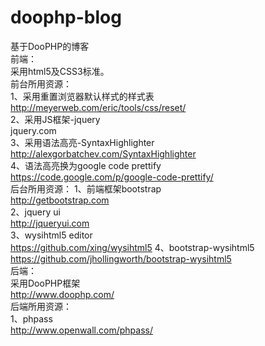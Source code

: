 doophp-blog
===========

基于DooPHP的博客  
前端：  
采用html5及CSS3标准。  
前台所用资源：  
1、采用重置浏览器默认样式的样式表  
http://meyerweb.com/eric/tools/css/reset/  
2、采用JS框架-jquery  
jquery.com  
3、采用语法高亮-SyntaxHighlighter  
http://alexgorbatchev.com/SyntaxHighlighter  
4、语法高亮换为google code prettify  
https://code.google.com/p/google-code-prettify/   
后台所用资源： 
1、前端框架bootstrap  
http://getbootstrap.com  
2、jquery ui  
http://jqueryui.com  
3、wysihtml5 editor  
https://github.com/xing/wysihtml5 
4、bootstrap-wysihtml5  
https://github.com/jhollingworth/bootstrap-wysihtml5  
后端：  
采用DooPHP框架  
http://www.doophp.com/  
后端所用资源：  
1、phpass  
http://www.openwall.com/phpass/
